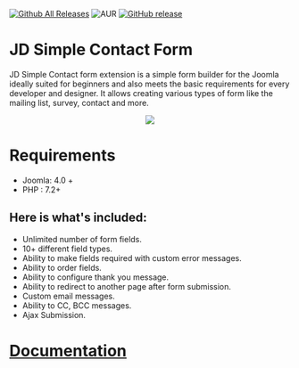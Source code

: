 [![Github All Releases](https://img.shields.io/github/downloads/joomdev/JD-Simple-Contact-Form/total.svg)](https://github.com/joomdev/JD-Simple-Contact-Form/releases)
![AUR](https://img.shields.io/aur/license/yaourt.svg)
[![GitHub release](https://img.shields.io/github/release/joomdev/JD-Simple-Contact-Form.svg)](https://github.com/joomdev/JD-Simple-Contact-Form/releases)

# JD Simple Contact Form
JD Simple Contact form extension is a simple form builder for the Joomla ideally suited for beginners and also meets the basic requirements for every developer and designer. It allows creating various types of form like the mailing list, survey, contact and more.
<center><a target="_blank" href="https://www.joomdev.com/products/extensions/jd-simple-contact-form"><img src="https://www.joomdev.com/images/extensions/jd-simple-contact-form/banner.jpg" /></a></center>

# Requirements
* Joomla: 4.0 +
* PHP : 7.2+

## Here is what's included:
- Unlimited number of form fields.
- 10+ different field types.
- Ability to make fields required with custom error messages.
- Ability to order fields.
- Ability to configure thank you message.
- Ability to redirect to another page after form submission.
- Custom email messages.
- Ability to CC, BCC messages.
- Ajax Submission.

# [Documentation](https://github.com/joomdev/JD-Simple-Contact-Form/wiki)

